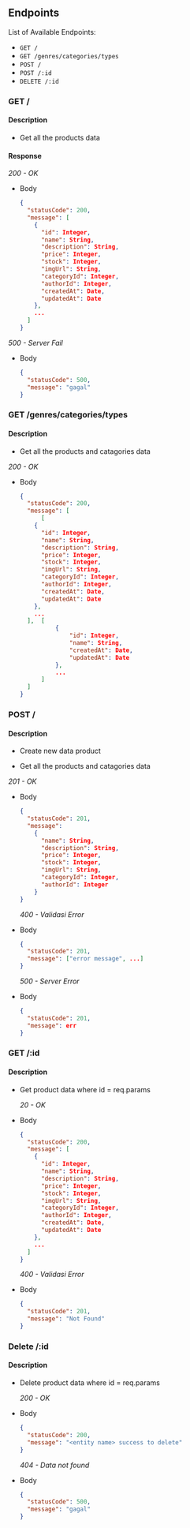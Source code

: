 ## Endpoints

List of Available Endpoints:

- `GET /`
- `GET /genres/categories/types`
- `POST /`
- `POST /:id`
- `DELETE /:id`

### GET /

#### Description

- Get all the products data

#### Response

_200 - OK_

- Body
  ```json
  {
    "statusCode": 200,
    "message": [
      {
        "id": Integer,
        "name": String,
        "description": String,
        "price": Integer,
        "stock": Integer,
        "imgUrl": String,
        "categoryId": Integer,
        "authorId": Integer,
        "createdAt": Date,
        "updatedAt": Date
      },
      ...
    ]
  }
  ```

_500 - Server Fail_

- Body
  ```json
  {
    "statusCode": 500,
    "message": "gagal"
  }
  ```

### GET /genres/categories/types

#### Description

- Get all the products and catagories data

_200 - OK_

- Body
  ```json
  {
    "statusCode": 200,
    "message": [
        [
      {
        "id": Integer,
        "name": String,
        "description": String,
        "price": Integer,
        "stock": Integer,
        "imgUrl": String,
        "categoryId": Integer,
        "authorId": Integer,
        "createdAt": Date,
        "updatedAt": Date
      },
      ...
    ],  [
            {
                "id": Integer,
                "name": String,
                "createdAt": Date,
                "updatedAt": Date
            },
            ...
        ]
    ]
  }
  ```

### POST /

#### Description

- Create new data product

- Get all the products and catagories data

_201 - OK_

- Body

  ```json
  {
    "statusCode": 201,
    "message":
      {
        "name": String,
        "description": String,
        "price": Integer,
        "stock": Integer,
        "imgUrl": String,
        "categoryId": Integer,
        "authorId": Integer
      }
  }
  ```

  _400 - Validasi Error_

- Body

  ```json
  {
    "statusCode": 201,
    "message": ["error message", ...]
  }
  ```

  _500 - Server Error_

- Body
  ```json
  {
    "statusCode": 201,
    "message": err
  }
  ```

### GET /:id

#### Description

- Get product data where id = req.params

  _20 - OK_

- Body

  ```json
  {
    "statusCode": 200,
    "message": [
      {
        "id": Integer,
        "name": String,
        "description": String,
        "price": Integer,
        "stock": Integer,
        "imgUrl": String,
        "categoryId": Integer,
        "authorId": Integer,
        "createdAt": Date,
        "updatedAt": Date
      },
      ...
    ]
  }
  ```

  _400 - Validasi Error_

- Body

  ```json
  {
    "statusCode": 201,
    "message": "Not Found"
  }
  ```

### Delete /:id

#### Description

- Delete product data where id = req.params

  _200 - OK_

- Body

  ```json
  {
    "statusCode": 200,
    "message": "<entity name> success to delete"
  }
  ```

  _404 - Data not found_

- Body
  ```json
  {
    "statusCode": 500,
    "message": "gagal"
  }
  ```

